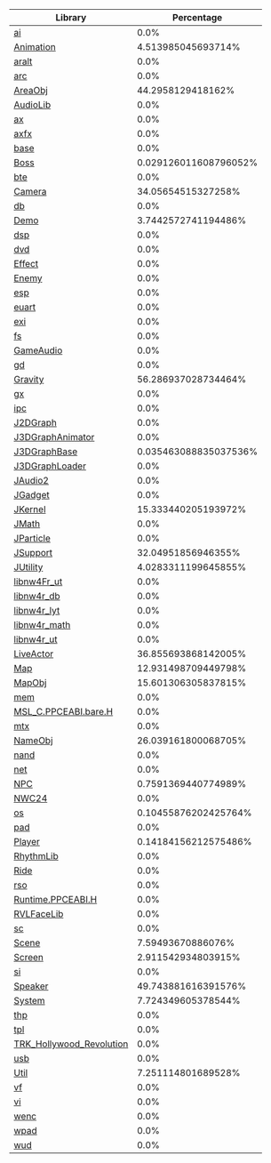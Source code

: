 | Library | Percentage |
| ------------- | ------------- |
| [ai](https://github.com/shibbo/Petari/blob/master/docs/lib/ai.md) | 0.0% |
| [Animation](https://github.com/shibbo/Petari/blob/master/docs/lib/Animation.md) | 4.513985045693714% |
| [aralt](https://github.com/shibbo/Petari/blob/master/docs/lib/aralt.md) | 0.0% |
| [arc](https://github.com/shibbo/Petari/blob/master/docs/lib/arc.md) | 0.0% |
| [AreaObj](https://github.com/shibbo/Petari/blob/master/docs/lib/AreaObj.md) | 44.2958129418162% |
| [AudioLib](https://github.com/shibbo/Petari/blob/master/docs/lib/AudioLib.md) | 0.0% |
| [ax](https://github.com/shibbo/Petari/blob/master/docs/lib/ax.md) | 0.0% |
| [axfx](https://github.com/shibbo/Petari/blob/master/docs/lib/axfx.md) | 0.0% |
| [base](https://github.com/shibbo/Petari/blob/master/docs/lib/base.md) | 0.0% |
| [Boss](https://github.com/shibbo/Petari/blob/master/docs/lib/Boss.md) | 0.029126011608796052% |
| [bte](https://github.com/shibbo/Petari/blob/master/docs/lib/bte.md) | 0.0% |
| [Camera](https://github.com/shibbo/Petari/blob/master/docs/lib/Camera.md) | 34.05654515327258% |
| [db](https://github.com/shibbo/Petari/blob/master/docs/lib/db.md) | 0.0% |
| [Demo](https://github.com/shibbo/Petari/blob/master/docs/lib/Demo.md) | 3.7442572741194486% |
| [dsp](https://github.com/shibbo/Petari/blob/master/docs/lib/dsp.md) | 0.0% |
| [dvd](https://github.com/shibbo/Petari/blob/master/docs/lib/dvd.md) | 0.0% |
| [Effect](https://github.com/shibbo/Petari/blob/master/docs/lib/Effect.md) | 0.0% |
| [Enemy](https://github.com/shibbo/Petari/blob/master/docs/lib/Enemy.md) | 0.0% |
| [esp](https://github.com/shibbo/Petari/blob/master/docs/lib/esp.md) | 0.0% |
| [euart](https://github.com/shibbo/Petari/blob/master/docs/lib/euart.md) | 0.0% |
| [exi](https://github.com/shibbo/Petari/blob/master/docs/lib/exi.md) | 0.0% |
| [fs](https://github.com/shibbo/Petari/blob/master/docs/lib/fs.md) | 0.0% |
| [GameAudio](https://github.com/shibbo/Petari/blob/master/docs/lib/GameAudio.md) | 0.0% |
| [gd](https://github.com/shibbo/Petari/blob/master/docs/lib/gd.md) | 0.0% |
| [Gravity](https://github.com/shibbo/Petari/blob/master/docs/lib/Gravity.md) | 56.286937028734464% |
| [gx](https://github.com/shibbo/Petari/blob/master/docs/lib/gx.md) | 0.0% |
| [ipc](https://github.com/shibbo/Petari/blob/master/docs/lib/ipc.md) | 0.0% |
| [J2DGraph](https://github.com/shibbo/Petari/blob/master/docs/lib/J2DGraph.md) | 0.0% |
| [J3DGraphAnimator](https://github.com/shibbo/Petari/blob/master/docs/lib/J3DGraphAnimator.md) | 0.0% |
| [J3DGraphBase](https://github.com/shibbo/Petari/blob/master/docs/lib/J3DGraphBase.md) | 0.035463088835037536% |
| [J3DGraphLoader](https://github.com/shibbo/Petari/blob/master/docs/lib/J3DGraphLoader.md) | 0.0% |
| [JAudio2](https://github.com/shibbo/Petari/blob/master/docs/lib/JAudio2.md) | 0.0% |
| [JGadget](https://github.com/shibbo/Petari/blob/master/docs/lib/JGadget.md) | 0.0% |
| [JKernel](https://github.com/shibbo/Petari/blob/master/docs/lib/JKernel.md) | 15.333440205193972% |
| [JMath](https://github.com/shibbo/Petari/blob/master/docs/lib/JMath.md) | 0.0% |
| [JParticle](https://github.com/shibbo/Petari/blob/master/docs/lib/JParticle.md) | 0.0% |
| [JSupport](https://github.com/shibbo/Petari/blob/master/docs/lib/JSupport.md) | 32.04951856946355% |
| [JUtility](https://github.com/shibbo/Petari/blob/master/docs/lib/JUtility.md) | 4.0283311199645855% |
| [libnw4Fr_ut](https://github.com/shibbo/Petari/blob/master/docs/lib/libnw4Fr_ut.md) | 0.0% |
| [libnw4r_db](https://github.com/shibbo/Petari/blob/master/docs/lib/libnw4r_db.md) | 0.0% |
| [libnw4r_lyt](https://github.com/shibbo/Petari/blob/master/docs/lib/libnw4r_lyt.md) | 0.0% |
| [libnw4r_math](https://github.com/shibbo/Petari/blob/master/docs/lib/libnw4r_math.md) | 0.0% |
| [libnw4r_ut](https://github.com/shibbo/Petari/blob/master/docs/lib/libnw4r_ut.md) | 0.0% |
| [LiveActor](https://github.com/shibbo/Petari/blob/master/docs/lib/LiveActor.md) | 36.855693868142005% |
| [Map](https://github.com/shibbo/Petari/blob/master/docs/lib/Map.md) | 12.931498709449798% |
| [MapObj](https://github.com/shibbo/Petari/blob/master/docs/lib/MapObj.md) | 15.601306305837815% |
| [mem](https://github.com/shibbo/Petari/blob/master/docs/lib/mem.md) | 0.0% |
| [MSL_C.PPCEABI.bare.H](https://github.com/shibbo/Petari/blob/master/docs/lib/MSL_C.PPCEABI.bare.H.md) | 0.0% |
| [mtx](https://github.com/shibbo/Petari/blob/master/docs/lib/mtx.md) | 0.0% |
| [NameObj](https://github.com/shibbo/Petari/blob/master/docs/lib/NameObj.md) | 26.039161800068705% |
| [nand](https://github.com/shibbo/Petari/blob/master/docs/lib/nand.md) | 0.0% |
| [net](https://github.com/shibbo/Petari/blob/master/docs/lib/net.md) | 0.0% |
| [NPC](https://github.com/shibbo/Petari/blob/master/docs/lib/NPC.md) | 0.7591369440774989% |
| [NWC24](https://github.com/shibbo/Petari/blob/master/docs/lib/NWC24.md) | 0.0% |
| [os](https://github.com/shibbo/Petari/blob/master/docs/lib/os.md) | 0.10455876202425764% |
| [pad](https://github.com/shibbo/Petari/blob/master/docs/lib/pad.md) | 0.0% |
| [Player](https://github.com/shibbo/Petari/blob/master/docs/lib/Player.md) | 0.14184156212575486% |
| [RhythmLib](https://github.com/shibbo/Petari/blob/master/docs/lib/RhythmLib.md) | 0.0% |
| [Ride](https://github.com/shibbo/Petari/blob/master/docs/lib/Ride.md) | 0.0% |
| [rso](https://github.com/shibbo/Petari/blob/master/docs/lib/rso.md) | 0.0% |
| [Runtime.PPCEABI.H](https://github.com/shibbo/Petari/blob/master/docs/lib/Runtime.PPCEABI.H.md) | 0.0% |
| [RVLFaceLib](https://github.com/shibbo/Petari/blob/master/docs/lib/RVLFaceLib.md) | 0.0% |
| [sc](https://github.com/shibbo/Petari/blob/master/docs/lib/sc.md) | 0.0% |
| [Scene](https://github.com/shibbo/Petari/blob/master/docs/lib/Scene.md) | 7.59493670886076% |
| [Screen](https://github.com/shibbo/Petari/blob/master/docs/lib/Screen.md) | 2.911542934803915% |
| [si](https://github.com/shibbo/Petari/blob/master/docs/lib/si.md) | 0.0% |
| [Speaker](https://github.com/shibbo/Petari/blob/master/docs/lib/Speaker.md) | 49.743881616391576% |
| [System](https://github.com/shibbo/Petari/blob/master/docs/lib/System.md) | 7.724349605378544% |
| [thp](https://github.com/shibbo/Petari/blob/master/docs/lib/thp.md) | 0.0% |
| [tpl](https://github.com/shibbo/Petari/blob/master/docs/lib/tpl.md) | 0.0% |
| [TRK_Hollywood_Revolution](https://github.com/shibbo/Petari/blob/master/docs/lib/TRK_Hollywood_Revolution.md) | 0.0% |
| [usb](https://github.com/shibbo/Petari/blob/master/docs/lib/usb.md) | 0.0% |
| [Util](https://github.com/shibbo/Petari/blob/master/docs/lib/Util.md) | 7.251114801689528% |
| [vf](https://github.com/shibbo/Petari/blob/master/docs/lib/vf.md) | 0.0% |
| [vi](https://github.com/shibbo/Petari/blob/master/docs/lib/vi.md) | 0.0% |
| [wenc](https://github.com/shibbo/Petari/blob/master/docs/lib/wenc.md) | 0.0% |
| [wpad](https://github.com/shibbo/Petari/blob/master/docs/lib/wpad.md) | 0.0% |
| [wud](https://github.com/shibbo/Petari/blob/master/docs/lib/wud.md) | 0.0% |
